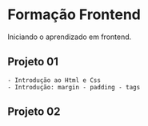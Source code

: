 # Formação Frontend
Iniciando o aprendizado em frontend.

## Projeto 01
    - Introdução ao Html e Css
    - Introdução: margin - padding - tags

## Projeto 02